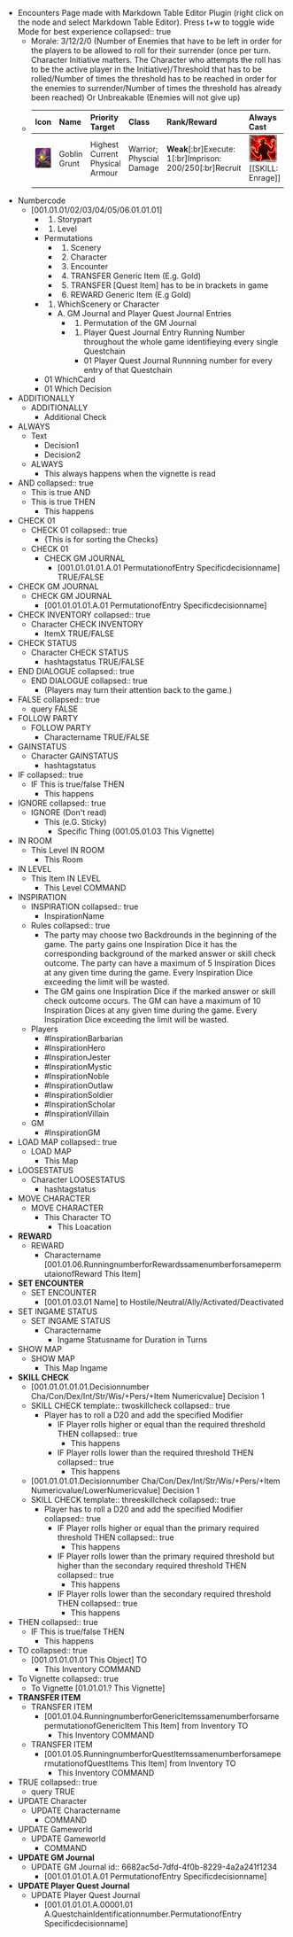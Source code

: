 - Encounters Page made with Markdown Table Editor Plugin (right click on the node and select Markdown Table Editor). Press t+w to toggle wide Mode for best experience
  collapsed:: true
	- Morale: 3/12/2/0 (Number of Enemies that have to be left in order for the players to be allowed to roll for their surrender (once per turn. Character Initiative matters. The Character who attempts the roll has to be the active player in the Initiative)/Threshold that has to be rolled/Number of times the threshold has to be reached in order for the enemies to surrender/Number of times the threshold has already been reached) Or Unbreakable (Enemies will not give up)
	- |Icon|Name|Priority Target|Class|**Rank**/Reward|Always Cast|Cohesion|Difficulty|
	  |--|--|--|--|--|--|--|--|
	  | ![Goblin Grunt.PNG](../assets/Goblin_Grunt_1723465484563_0.PNG) |Goblin Grunt|Highest Current Physical Armour|Warrior; Physcial Damage|**Weak**[:br]Execute: 1[:br]Imprison: 200/250[:br]Recruit| ![Enrage.PNG](../assets/Enrage_1723469782366_0.PNG) [[SKILL: Enrage]] |GM 14/**AI 10**|Easy|
	  |||||||||
- Numbercode
	- [001.01.01/02/03/04/05/06.01.01.01]
		- 001. Storypart
		- 01. Level
		- Permutations
			- 01. Scenery
			- 02. Character
			- 03. Encounter
			- 04. TRANSFER Generic Item (E.g. Gold)
			- 05. TRANSFER [Quest Item] has to be in brackets in game
			- 06. REWARD Generic Item (E.g Gold)
		- 01. WhichScenery or Character
			- A. GM Journal and Player Quest Journal Entries
				- 01. Permutation of the GM Journal
				- 00001. Player Quest Journal Entry Running Number throughout the whole game identifieying every single Questchain
					- 01 Player Quest Journal Runnning number for every entry of that Questchain
		- 01 WhichCard
		- 01 Which Decision
- ADDITIONALLY
	- ADDITIONALLY
		- Additional Check
- ALWAYS
	- Text
		- Decision1
		- Decision2
	- ALWAYS
		- This always happens when the vignette is read
- AND
  collapsed:: true
	- This is true AND
	- This is true THEN
		- This happens
- CHECK 01
	- CHECK 01
	  collapsed:: true
		- {This is for sorting the Checks}
	- CHECK 01
		- CHECK GM JOURNAL
			- [001.01.01.01.A.01 PermutationofEntry Specificdecisionname] TRUE/FALSE
- CHECK GM JOURNAL
	- CHECK GM JOURNAL
		- [001.01.01.01.A.01 PermutationofEntry Specificdecisionname]
- CHECK INVENTORY
  collapsed:: true
	- Character CHECK INVENTORY
		- ItemX TRUE/FALSE
- CHECK STATUS
	- Character CHECK STATUS
		- hashtagstatus TRUE/FALSE
- END DIALOGUE
  collapsed:: true
	- END DIALOGUE
	  collapsed:: true
		- (Players may turn their attention back to the game.)
- FALSE
  collapsed:: true
	- query FALSE
- FOLLOW PARTY
	- FOLLOW PARTY
		- Charactername TRUE/FALSE
- GAINSTATUS
	- Character GAINSTATUS
		- hashtagstatus
- IF
  collapsed:: true
	- IF This is true/false THEN
		- This happens
- IGNORE
  collapsed:: true
	- IGNORE (Don't read)
		- This (e.G. Sticky)
			- Specific Thing (001.05.01.03 This Vignette)
- IN ROOM
	- This Level IN ROOM
		- This Room
- IN LEVEL
	- This Item IN LEVEL
		- This Level COMMAND
- INSPIRATION
	- INSPIRATION
	  collapsed:: true
		- InspirationName
	- Rules
	  collapsed:: true
		- The party may choose two Backdrounds in the beginning of the game. The party gains one Inspiration Dice it has the corresponding background of the marked answer or skill check outcome. The party can have a maximum of 5 Inspiration Dices at any given time during the game. Every Inspiration Dice exceeding the limit will be wasted.
		- The GM gains one Inspiration Dice if the marked answer or skill check outcome occurs. The GM can have a maximum of 10 Inspiration Dices at any given time during the game. Every Inspiration Dice exceeding the limit will be wasted.
	- Players
		- #InspirationBarbarian
		- #InspirationHero
		- #InspirationJester
		- #InspirationMystic
		- #InspirationNoble
		- #InspirationOutlaw
		- #InspirationSoldier
		- #InspirationScholar
		- #InspirationVillain
	- GM
		- #InspirationGM
- LOAD MAP
  collapsed:: true
	- LOAD MAP
		- This Map
- LOOSESTATUS
	- Character LOOSESTATUS
		- hashtagstatus
- MOVE CHARACTER
	- MOVE CHARACTER
		- This Character TO
			- This Loacation
- **REWARD**
	- REWARD
		- Charactername [001.01.06.RunningnumberforRewardssamenumberforsamepermutaionofReward This Item]
- **SET ENCOUNTER**
	- SET ENCOUNTER
		- [001.01.03.01 Name] to Hostile/Neutral/Ally/Activated/Deactivated
- SET INGAME STATUS
	- SET INGAME STATUS
		- Charactername
			- Ingame Statusname for Duration in Turns
- SHOW MAP
	- SHOW MAP
		- This Map Ingame
- **SKILL CHECK**
	- [001.01.01.01.01.Decisionnumber Cha/Con/Dex/Int/Str/Wis/+Pers/+Item Numericvalue] Decision 1
	- SKILL CHECK
	  template:: twoskillcheck
	  collapsed:: true
		- Player has to roll a D20 and add the specified Modifier
			- IF Player rolls higher or equal than the required threshold THEN
			  collapsed:: true
				- This happens
			- IF Player rolls lower than the required threshold THEN
			  collapsed:: true
				- This happens
	- [001.01.01.01.Decisionnumber Cha/Con/Dex/Int/Str/Wis/+Pers/+Item Numericvalue/LowerNumericvalue] Decision 1
	- SKILL CHECK
	  template:: threeskillcheck
	  collapsed:: true
		- Player has to roll a D20 and add the specified Modifier
		  collapsed:: true
			- IF Player rolls higher or equal than the primary required threshold THEN
			  collapsed:: true
				- This happens
			- IF Player rolls lower than the primary required threshold but higher than the secondary required threshold THEN
			  collapsed:: true
				- This happens
			- IF Player rolls lower than the secondary required threshold THEN
			  collapsed:: true
				- This happens
- THEN
  collapsed:: true
	- IF This is true/false THEN
		- This happens
- TO
  collapsed:: true
	- [001.01.01.01.01 This Object] TO
		- This Inventory COMMAND
- To Vignette
  collapsed:: true
	- To Vignette [01.01.01.? This Vignette]
- **TRANSFER ITEM**
	- TRANSFER ITEM
		- [001.01.04.RunningnumberforGenericItemssamenumberforsamepermutationofGenericItem This Item] from Inventory TO
			- This Inventory COMMAND
	- TRANSFER ITEM
		- [001.01.05.RunningnumberforQuestItemssamenumberforsamepermutationofQuestItems This Item] from Inventory TO
			- This Inventory COMMAND
- TRUE
  collapsed:: true
	- query TRUE
- UPDATE Character
	- UPDATE Charactername
		- COMMAND
- UPDATE Gameworld
	- UPDATE Gameworld
		- COMMAND
- **UPDATE GM Journal**
	- UPDATE GM Journal
	  id:: 6682ac5d-7dfd-4f0b-8229-4a2a241f1234
		- [001.01.01.01.A.01 PermutationofEntry Specificdecisionname]
- **UPDATE Player Quest Journal**
	- UPDATE Player Quest Journal
		- [001.01.01.01.A.00001.01 A.QuestchainIdentificationnumber.PermutationofEntry Specificdecisionname]